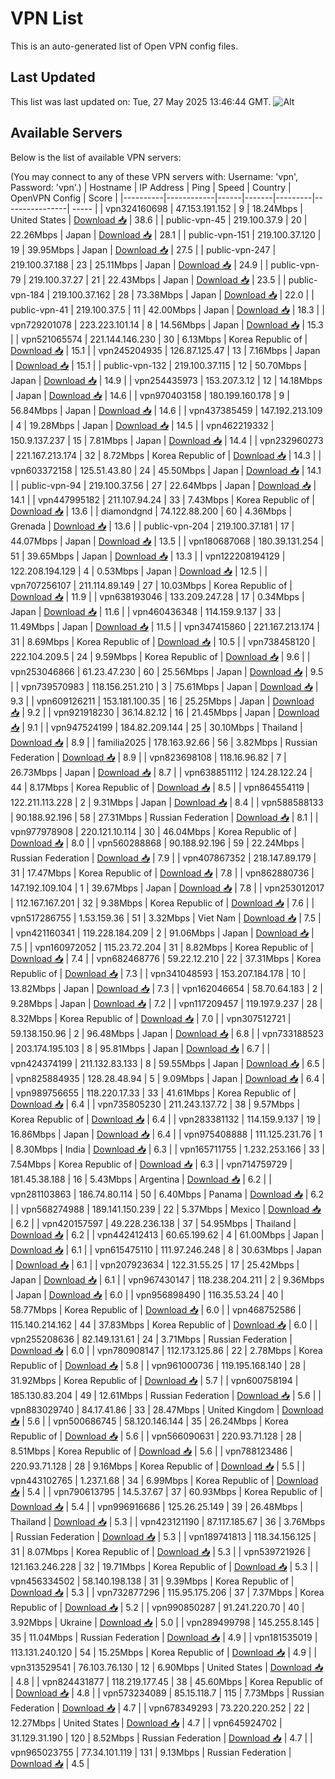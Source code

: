 # VPN List

This is an auto-generated list of Open VPN config files.

## Last Updated

This list was last updated on: Tue, 27 May 2025 13:46:44 GMT.
![Alt](https://repobeats.axiom.co/api/embed/186b98318ef1479477931607c1ad7d823f12451f.svg "Repobeats analytics image")

## Available Servers

Below is the list of available VPN servers:

(You may connect to any of these VPN servers with: Username: 'vpn', Password: 'vpn'.)
| Hostname | IP Address | Ping | Speed | Country | OpenVPN Config | Score |
|----------|------------|------|-------|---------|----------------| ----- |
| vpn324160698 | 47.153.191.152 | 9 | 18.24Mbps | United States | [Download 📥](./configs/server_0_US.ovpn) | 38.6 |
| public-vpn-45 | 219.100.37.9 | 20 | 22.26Mbps | Japan | [Download 📥](./configs/server_1_JP.ovpn) | 28.1 |
| public-vpn-151 | 219.100.37.120 | 19 | 39.95Mbps | Japan | [Download 📥](./configs/server_2_JP.ovpn) | 27.5 |
| public-vpn-247 | 219.100.37.188 | 23 | 25.11Mbps | Japan | [Download 📥](./configs/server_3_JP.ovpn) | 24.9 |
| public-vpn-79 | 219.100.37.27 | 21 | 22.43Mbps | Japan | [Download 📥](./configs/server_4_JP.ovpn) | 23.5 |
| public-vpn-184 | 219.100.37.162 | 28 | 73.38Mbps | Japan | [Download 📥](./configs/server_5_JP.ovpn) | 22.0 |
| public-vpn-41 | 219.100.37.5 | 11 | 42.00Mbps | Japan | [Download 📥](./configs/server_6_JP.ovpn) | 18.3 |
| vpn729201078 | 223.223.101.14 | 8 | 14.56Mbps | Japan | [Download 📥](./configs/server_7_JP.ovpn) | 15.3 |
| vpn521065574 | 221.144.146.230 | 30 | 6.13Mbps | Korea Republic of | [Download 📥](./configs/server_8_KR.ovpn) | 15.1 |
| vpn245204935 | 126.87.125.47 | 13 | 7.16Mbps | Japan | [Download 📥](./configs/server_9_JP.ovpn) | 15.1 |
| public-vpn-132 | 219.100.37.115 | 12 | 50.70Mbps | Japan | [Download 📥](./configs/server_10_JP.ovpn) | 14.9 |
| vpn254435973 | 153.207.3.12 | 12 | 14.18Mbps | Japan | [Download 📥](./configs/server_11_JP.ovpn) | 14.6 |
| vpn970403158 | 180.199.160.178 | 9 | 56.84Mbps | Japan | [Download 📥](./configs/server_12_JP.ovpn) | 14.6 |
| vpn437385459 | 147.192.213.109 | 4 | 19.28Mbps | Japan | [Download 📥](./configs/server_13_JP.ovpn) | 14.5 |
| vpn462219332 | 150.9.137.237 | 15 | 7.81Mbps | Japan | [Download 📥](./configs/server_14_JP.ovpn) | 14.4 |
| vpn232960273 | 221.167.213.174 | 32 | 8.72Mbps | Korea Republic of | [Download 📥](./configs/server_15_KR.ovpn) | 14.3 |
| vpn603372158 | 125.51.43.80 | 24 | 45.50Mbps | Japan | [Download 📥](./configs/server_16_JP.ovpn) | 14.1 |
| public-vpn-94 | 219.100.37.56 | 27 | 22.64Mbps | Japan | [Download 📥](./configs/server_17_JP.ovpn) | 14.1 |
| vpn447995182 | 211.107.94.24 | 33 | 7.43Mbps | Korea Republic of | [Download 📥](./configs/server_18_KR.ovpn) | 13.6 |
| diamondgnd | 74.122.88.200 | 60 | 4.36Mbps | Grenada | [Download 📥](./configs/server_19_GD.ovpn) | 13.6 |
| public-vpn-204 | 219.100.37.181 | 17 | 44.07Mbps | Japan | [Download 📥](./configs/server_20_JP.ovpn) | 13.5 |
| vpn180687068 | 180.39.131.254 | 51 | 39.65Mbps | Japan | [Download 📥](./configs/server_21_JP.ovpn) | 13.3 |
| vpn122208194129 | 122.208.194.129 | 4 | 0.53Mbps | Japan | [Download 📥](./configs/server_22_JP.ovpn) | 12.5 |
| vpn707256107 | 211.114.89.149 | 27 | 10.03Mbps | Korea Republic of | [Download 📥](./configs/server_23_KR.ovpn) | 11.9 |
| vpn638193046 | 133.209.247.28 | 17 | 0.34Mbps | Japan | [Download 📥](./configs/server_24_JP.ovpn) | 11.6 |
| vpn460436348 | 114.159.9.137 | 33 | 11.49Mbps | Japan | [Download 📥](./configs/server_25_JP.ovpn) | 11.5 |
| vpn347415860 | 221.167.213.174 | 31 | 8.69Mbps | Korea Republic of | [Download 📥](./configs/server_26_KR.ovpn) | 10.5 |
| vpn738458120 | 222.104.209.5 | 24 | 9.59Mbps | Korea Republic of | [Download 📥](./configs/server_27_KR.ovpn) | 9.6 |
| vpn253046866 | 61.23.47.230 | 60 | 25.56Mbps | Japan | [Download 📥](./configs/server_28_JP.ovpn) | 9.5 |
| vpn739570983 | 118.156.251.210 | 3 | 75.61Mbps | Japan | [Download 📥](./configs/server_29_JP.ovpn) | 9.3 |
| vpn609126211 | 153.181.100.35 | 16 | 25.25Mbps | Japan | [Download 📥](./configs/server_30_JP.ovpn) | 9.2 |
| vpn921918230 | 36.14.82.12 | 16 | 21.45Mbps | Japan | [Download 📥](./configs/server_31_JP.ovpn) | 9.1 |
| vpn947524199 | 184.82.209.144 | 25 | 30.10Mbps | Thailand | [Download 📥](./configs/server_32_TH.ovpn) | 8.9 |
| familia2025 | 178.163.92.66 | 56 | 3.82Mbps | Russian Federation | [Download 📥](./configs/server_33_RU.ovpn) | 8.9 |
| vpn823698108 | 118.16.96.82 | 7 | 26.73Mbps | Japan | [Download 📥](./configs/server_34_JP.ovpn) | 8.7 |
| vpn638851112 | 124.28.122.24 | 44 | 8.17Mbps | Korea Republic of | [Download 📥](./configs/server_35_KR.ovpn) | 8.5 |
| vpn864554119 | 122.211.113.228 | 2 | 9.31Mbps | Japan | [Download 📥](./configs/server_36_JP.ovpn) | 8.4 |
| vpn588588133 | 90.188.92.196 | 58 | 27.31Mbps | Russian Federation | [Download 📥](./configs/server_37_RU.ovpn) | 8.1 |
| vpn977978908 | 220.121.10.114 | 30 | 46.04Mbps | Korea Republic of | [Download 📥](./configs/server_38_KR.ovpn) | 8.0 |
| vpn560288868 | 90.188.92.196 | 59 | 22.24Mbps | Russian Federation | [Download 📥](./configs/server_39_RU.ovpn) | 7.9 |
| vpn407867352 | 218.147.89.179 | 31 | 17.47Mbps | Korea Republic of | [Download 📥](./configs/server_40_KR.ovpn) | 7.8 |
| vpn862880736 | 147.192.109.104 | 1 | 39.67Mbps | Japan | [Download 📥](./configs/server_41_JP.ovpn) | 7.8 |
| vpn253012017 | 112.167.167.201 | 32 | 9.38Mbps | Korea Republic of | [Download 📥](./configs/server_42_KR.ovpn) | 7.6 |
| vpn517286755 | 1.53.159.36 | 51 | 3.32Mbps | Viet Nam | [Download 📥](./configs/server_43_VN.ovpn) | 7.5 |
| vpn421160341 | 119.228.184.209 | 2 | 91.06Mbps | Japan | [Download 📥](./configs/server_44_JP.ovpn) | 7.5 |
| vpn160972052 | 115.23.72.204 | 31 | 8.82Mbps | Korea Republic of | [Download 📥](./configs/server_45_KR.ovpn) | 7.4 |
| vpn682468776 | 59.22.12.210 | 22 | 37.31Mbps | Korea Republic of | [Download 📥](./configs/server_46_KR.ovpn) | 7.3 |
| vpn341048593 | 153.207.184.178 | 10 | 13.82Mbps | Japan | [Download 📥](./configs/server_47_JP.ovpn) | 7.3 |
| vpn162046654 | 58.70.64.183 | 2 | 9.28Mbps | Japan | [Download 📥](./configs/server_48_JP.ovpn) | 7.2 |
| vpn117209457 | 119.197.9.237 | 28 | 8.32Mbps | Korea Republic of | [Download 📥](./configs/server_49_KR.ovpn) | 7.0 |
| vpn307512721 | 59.138.150.96 | 2 | 96.48Mbps | Japan | [Download 📥](./configs/server_50_JP.ovpn) | 6.8 |
| vpn733188523 | 203.174.195.103 | 8 | 95.81Mbps | Japan | [Download 📥](./configs/server_51_JP.ovpn) | 6.7 |
| vpn424374199 | 211.132.83.133 | 8 | 59.55Mbps | Japan | [Download 📥](./configs/server_52_JP.ovpn) | 6.5 |
| vpn825884935 | 128.28.48.94 | 5 | 9.09Mbps | Japan | [Download 📥](./configs/server_53_JP.ovpn) | 6.4 |
| vpn989756655 | 118.220.17.33 | 33 | 41.61Mbps | Korea Republic of | [Download 📥](./configs/server_54_KR.ovpn) | 6.4 |
| vpn735805230 | 211.243.137.72 | 38 | 9.57Mbps | Korea Republic of | [Download 📥](./configs/server_55_KR.ovpn) | 6.4 |
| vpn283381132 | 114.159.9.137 | 19 | 16.86Mbps | Japan | [Download 📥](./configs/server_56_JP.ovpn) | 6.4 |
| vpn975408888 | 111.125.231.76 | 1 | 8.30Mbps | India | [Download 📥](./configs/server_57_IN.ovpn) | 6.3 |
| vpn165711755 | 1.232.253.166 | 33 | 7.54Mbps | Korea Republic of | [Download 📥](./configs/server_58_KR.ovpn) | 6.3 |
| vpn714759729 | 181.45.38.188 | 16 | 5.43Mbps | Argentina | [Download 📥](./configs/server_59_AR.ovpn) | 6.2 |
| vpn281103863 | 186.74.80.114 | 50 | 6.40Mbps | Panama | [Download 📥](./configs/server_60_PA.ovpn) | 6.2 |
| vpn568274988 | 189.141.150.239 | 22 | 5.37Mbps | Mexico | [Download 📥](./configs/server_61_MX.ovpn) | 6.2 |
| vpn420157597 | 49.228.236.138 | 37 | 54.95Mbps | Thailand | [Download 📥](./configs/server_62_TH.ovpn) | 6.2 |
| vpn442412413 | 60.65.199.62 | 4 | 61.00Mbps | Japan | [Download 📥](./configs/server_63_JP.ovpn) | 6.1 |
| vpn615475110 | 111.97.246.248 | 8 | 30.63Mbps | Japan | [Download 📥](./configs/server_64_JP.ovpn) | 6.1 |
| vpn207923634 | 122.31.55.25 | 17 | 25.42Mbps | Japan | [Download 📥](./configs/server_65_JP.ovpn) | 6.1 |
| vpn967430147 | 118.238.204.211 | 2 | 9.36Mbps | Japan | [Download 📥](./configs/server_66_JP.ovpn) | 6.0 |
| vpn956898490 | 116.35.53.24 | 40 | 58.77Mbps | Korea Republic of | [Download 📥](./configs/server_67_KR.ovpn) | 6.0 |
| vpn468752586 | 115.140.214.162 | 44 | 37.83Mbps | Korea Republic of | [Download 📥](./configs/server_68_KR.ovpn) | 6.0 |
| vpn255208636 | 82.149.131.61 | 24 | 3.71Mbps | Russian Federation | [Download 📥](./configs/server_69_RU.ovpn) | 6.0 |
| vpn780908147 | 112.173.125.86 | 22 | 2.78Mbps | Korea Republic of | [Download 📥](./configs/server_70_KR.ovpn) | 5.8 |
| vpn961000736 | 119.195.168.140 | 28 | 31.92Mbps | Korea Republic of | [Download 📥](./configs/server_71_KR.ovpn) | 5.7 |
| vpn600758194 | 185.130.83.204 | 49 | 12.61Mbps | Russian Federation | [Download 📥](./configs/server_72_RU.ovpn) | 5.6 |
| vpn883029740 | 84.17.41.86 | 33 | 28.47Mbps | United Kingdom | [Download 📥](./configs/server_73_GB.ovpn) | 5.6 |
| vpn500686745 | 58.120.146.144 | 35 | 26.24Mbps | Korea Republic of | [Download 📥](./configs/server_74_KR.ovpn) | 5.6 |
| vpn566090631 | 220.93.71.128 | 28 | 8.51Mbps | Korea Republic of | [Download 📥](./configs/server_75_KR.ovpn) | 5.6 |
| vpn788123486 | 220.93.71.128 | 28 | 9.16Mbps | Korea Republic of | [Download 📥](./configs/server_76_KR.ovpn) | 5.5 |
| vpn443102765 | 1.237.1.68 | 34 | 6.99Mbps | Korea Republic of | [Download 📥](./configs/server_77_KR.ovpn) | 5.4 |
| vpn790613795 | 14.5.37.67 | 37 | 60.93Mbps | Korea Republic of | [Download 📥](./configs/server_78_KR.ovpn) | 5.4 |
| vpn996916686 | 125.26.25.149 | 39 | 26.48Mbps | Thailand | [Download 📥](./configs/server_79_TH.ovpn) | 5.3 |
| vpn423121190 | 87.117.185.67 | 36 | 3.76Mbps | Russian Federation | [Download 📥](./configs/server_80_RU.ovpn) | 5.3 |
| vpn189741813 | 118.34.156.125 | 31 | 8.07Mbps | Korea Republic of | [Download 📥](./configs/server_81_KR.ovpn) | 5.3 |
| vpn539721926 | 121.163.246.228 | 32 | 19.71Mbps | Korea Republic of | [Download 📥](./configs/server_82_KR.ovpn) | 5.3 |
| vpn456334502 | 58.140.198.138 | 31 | 9.39Mbps | Korea Republic of | [Download 📥](./configs/server_83_KR.ovpn) | 5.3 |
| vpn732877296 | 115.95.175.206 | 37 | 7.37Mbps | Korea Republic of | [Download 📥](./configs/server_84_KR.ovpn) | 5.2 |
| vpn990850287 | 91.241.220.70 | 40 | 3.92Mbps | Ukraine | [Download 📥](./configs/server_85_UA.ovpn) | 5.0 |
| vpn289499798 | 145.255.8.145 | 35 | 11.04Mbps | Russian Federation | [Download 📥](./configs/server_86_RU.ovpn) | 4.9 |
| vpn181535019 | 113.131.240.120 | 54 | 15.25Mbps | Korea Republic of | [Download 📥](./configs/server_87_KR.ovpn) | 4.9 |
| vpn313529541 | 76.103.76.130 | 12 | 6.90Mbps | United States | [Download 📥](./configs/server_88_US.ovpn) | 4.8 |
| vpn824431877 | 118.219.177.45 | 38 | 45.60Mbps | Korea Republic of | [Download 📥](./configs/server_89_KR.ovpn) | 4.8 |
| vpn573234089 | 85.15.118.7 | 115 | 7.73Mbps | Russian Federation | [Download 📥](./configs/server_90_RU.ovpn) | 4.7 |
| vpn678349293 | 73.220.220.252 | 22 | 12.27Mbps | United States | [Download 📥](./configs/server_91_US.ovpn) | 4.7 |
| vpn645924702 | 31.129.31.190 | 120 | 8.52Mbps | Russian Federation | [Download 📥](./configs/server_92_RU.ovpn) | 4.7 |
| vpn965023755 | 77.34.101.119 | 131 | 9.13Mbps | Russian Federation | [Download 📥](./configs/server_93_RU.ovpn) | 4.5 |

